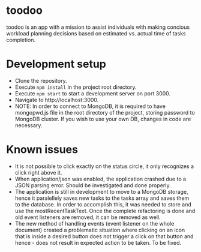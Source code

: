 # toodoo
toodoo is an app with a mission to assist individuals with making concious workload planning decisions based on estimated vs. actual time of tasks completion.

# Development setup
  - Clone the repository.
  - Execute `npm install` in the project root directory.
  - Execute `npm start` to start a development server on port 3000.
  - Navigate to http://localhost:3000.
  - NOTE: In order to connect to MongoDB, it is required to have mongopwd.js file in the root directory of the project, storing password to MongoDB cluster. If you wish to use your own DB, changes in code are necessary.

# Known issues
  - It is not possible to click exactly on the status circle, it only recognizes a click right above it.
  - When application/json was enabled, the application crashed due to a JSON parsing error. Should be investigated and done properly.
  - The application is still in development to move to a MongoDB storage, hence it paralellely saves new tasks to the tasks array and saves them to the database. In order to accomplish this, it was needed to store and use the mostRecentTaskText. Once the complete refactoring is done and old event listeners are removed, it can be removed as well.
  - The new method of handling events (event listener on the whole document) created a problematic situation where clicking on an icon that is inside a desired button does not trigger a click on that button and hence - does not result in expected action to be taken. To be fixed.

